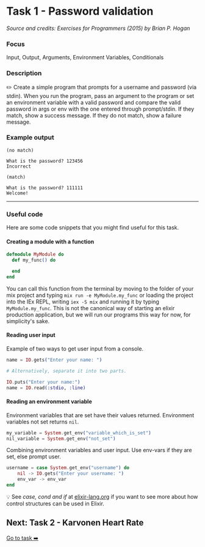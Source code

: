 # Task 1 - Password validation

_Source and credits: Exercises for Programmers (2015) by Brian P. Hogan_

### Focus

Input, Output, Arguments, Environment Variables, Conditionals

### Description

:pencil2: Create a simple program that prompts for a username and password (via stdin). When you run the program, pass an argument to the program or set an environment variable with a valid password and compare the valid password in args or env with the one entered through prompt/stdin. If they match, show a success message. If they do not match, show a failure message.


### Example output

```
(no match)

What is the password? 123456
Incorrect

(match)

What is the password? 111111
Welcome!
```

---

### Useful code

Here are some code snippets that you might find useful for this task.

#### Creating a module with a function

```elixir
defmodule MyModule do
  def my_func() do

  end
end
```

You can call this function from the terminal by moving to the folder of your mix project and typing `mix run -e MyModule.my_func` or loading the project into the IEx REPL, writing `iex -S mix` and running it by typing `MyModule.my_func`. This is not the canonical way of starting an elixir production application, but we will run our programs this way for now, for simplicity's sake. 

#### Reading user input

Example of two ways to get user input from a console.
```elixir
name = IO.gets("Enter your name: ")

# Alternatively, separate it into two parts.

IO.puts("Enter your name:")
name = IO.read(:stdio, :line)
```

#### Reading an environment variable

Environment variables that are set have their values returned. 
Environment variables not set returns `nil`.
```elixir
my_variable = System.get_env("variable_which_is_set")
nil_variable = System.get_env("not_set")
```

Combining environment variables and user input. Use env-vars if they are set, else prompt user.
```elixir
username = case System.get_env("username") do
    nil -> IO.gets("Enter your username: ")
    env_var -> env_var
end
```
:bulb: See *case, cond and if*  at [elixir-lang.org](https://elixir-lang.org/getting-started/case-cond-and-if.html) if you want to see more about how control structures can be used in Elixir. 

## Next: Task 2 - Karvonen Heart Rate

[Go to task :arrow_right:](./exercise_2.md)
